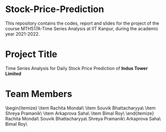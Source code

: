# Stock-Price-Prediction
This repository contains the codes, report and slides for the project of the course MTH517A-Time Series Analysis at IIT Kanpur, during the academic year 2021-2022.
# Project Title 
Time Series Analysis for Daily Stock Price Prediction of **Indus Tower Limited**
# Team Members
\begin{itemize}
\item Rachita Mondal\\
\item Souvik Bhattacharyya\\
\item Shreya Pramanik\\
\item Arkaprova Saha\\
\item Bimal Roy\\
\end{itemize}
Rachita Mondal\\
Souvik Bhattacharyya\\
Shreya Pramanik\\
Arkaprova Saha\\
Bimal Roy\\
